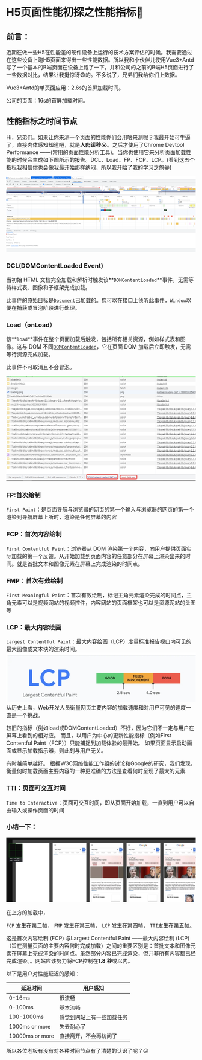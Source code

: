 # H5页面性能初探之性能指标🌟

## 前言：

​		近期在做一些H5在性能差的硬件设备上运行的技术方案评估的时候。我需要通过在这些设备上跑H5页面来得出一些性能数据。所以我和小伙伴儿使用Vue3+Antd写了一个基本的B端页面在设备上跑了一下，并和公司的之前的B端H5页面进行了一些数据对比，结果让我挺惊讶😨的。不多说了，兄弟们我给你们上数据。

Vue3+Antd的单页面应用：2.6s的首屏加载时间。

公司的页面：16s的首屏加载时间。

## 性能指标之时间节点

​		Hi，兄弟们。如果让你来测一个页面的性能你们会用啥来测呢？我最开始可牛逼了，直接肉体感知知道吧，就是**人肉读秒**😭。之后才使用了Chrome Devtool Performance ——(常用的页面性能分析工具)。当你也使用它来分析页面加载性能的时候会生成如下图所示的报告。DCL、Load、FP、FCP、LCP。(看到这五个指标我相信你也会像我最开始那样纳闷，所以我开始了我的学习之旅😀)

![image-20220809165758329](./img/1.png)

### DCL(DOMContentLoaded Event)

当初始 HTML 文档完全加载和解析时触发该**`DOMContentLoaded`**事件，无需等待样式表、图像和子框架完成加载。

此事件的原始目标是[`Document`](https://developer.mozilla.org/en-US/docs/Web/API/Document)已加载的。您可以在接口上侦听此事件，`Window`以便在捕获或冒泡阶段进行处理。
### Load（onLoad）

该**`load`**事件在整个页面加载后触发，包括所有相关资源，例如样式表和图像。这与 DOM 不同[`DOMContentLoaded`](https://developer.mozilla.org/en-US/docs/Web/API/Document/DOMContentLoaded_event)，它在页面 DOM 加载后立即触发，无需等待资源完成加载。

此事件不可取消且不会冒泡。

![image-20220809165758329](./img/4.jpg)

### FP:首次绘制

 `First Paint`：是页面导航与浏览器的网页的第一个输入与浏览器的网页的第一个渲染到导航屏幕上所时，渲染是任何屏幕的内容

### FCP：首次内容绘制

 `First Contentful Paint`：浏览器从 DOM 渲染第一个内容，向用户提供页面实际加载的第一个反馈。从开始加载到页面内容的任意部分在屏幕上渲染出来的时间。就是首批文本和图像元素在屏幕上完成渲染的时间点。

### **FMP：首次有效绘制**

 `First Meaningful Paint`：首次有效绘制，标记主角元素渲染完成的时间点，主角元素可以是视频网站的视频控件，内容网站的页面框架也可以是资源网站的头图等

### LCP：最大内容绘画 

 `Largest Contentful Paint`：最大内容绘画（LCP）度量标准报告视口内可见的最大图像或文本块的渲染时间。
![](./img/3.jpg)
从历史上看，Web开发人员衡量网页主要内容的加载速度和对用户可见的速度一直是一个挑战。

较旧的指标（例如load或DOMContentLoaded）不好，因为它们不一定与用户在屏幕上看到的相对应。 而且，以用户为中心的更新性能指标（例如First Contentful Paint（FCP））只能捕捉到加载体验的最开始。 如果页面显示启动画面或显示加载指示器，则此刻与用户无关。

有时越简单越好。 根据W3C网络性能工作组的讨论和Google的研究，我们发现，衡量何时加载页面主要内容的一种更准确的方法是查看何时呈现了最大的元素.

### **TTI：页面可交互时间**

 `Time to Interactive`：页面可交互时间，即从页面开始加载，一直到用户可以自由输入或操作页面的时间

### 小结一下：

![](./img/2.jpg)

在上方的加载中，

 `FCP` 发生在第二帧， `FMP` 发生在第三帧， `LCP` 发生在第四帧， `TTI`发生在第五帧。

这是首次内容绘制 (FCP) 与Largest Contentful Paint ——最大内容绘制 (LCP) （旨在测量页面的主要内容何时完成加载）之间的重要区别是：首批文本和图像元素在屏幕上完成渲染的时间点。虽然部分内容已完成渲染，但并非所有内容都已经完成渲染。。网站应该努力将FCP控制在**1.8 秒**或以内。

以下是用户对性能延迟的感知：

| 延迟时间        | 用户感知                   |
| --------------- | -------------------------- |
| 0-16ms          | 很流畅                     |
| 0-100ms         | 基本流畅                   |
| 100-1000ms      | 感觉到网站上有一些加载任务 |
| 1000ms or more  | 失去耐心了                 |
| 10000ms or more | 直接离开，不会再访问了     |



所以各位老板有没有对各种时间节点有了清楚的认识了呢？😜

